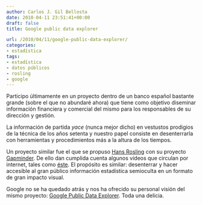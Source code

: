 ```yaml
---
author: Carlos J. Gil Bellosta
date: 2010-04-11 23:51:41+00:00
draft: false
title: Google public data explorer

url: /2010/04/11/google-public-data-explorer/
categories:
- estadística
tags:
- estadística
- datos públicos
- rosling
- google
---
```


Participo últimamente en un proyecto dentro de un banco español bastante grande (sobre el que no abundaré ahora) que tiene como objetivo diseminar información financiera y comercial del mismo para los responsables de su dirección y gestión.

La información de partida _yace_ (nunca mejor dicho) en vestustos prodigios de la técnica de los años setenta y nuestro papel consiste en desenterrarla con herramientas y procedimientos más a la altura de los tiempos.

Un proyecto similar fue el que se propuso [Hans Rosling](http://en.wikipedia.org/wiki/Hans_Rosling) con su proyecto [Gapminder](http://www.gapminder.org/). De ello dan cumplida cuenta algunos vídeos que circulan por internet, tales como [éste](http://www.ted.com/talks/hans_rosling_shows_the_best_stats_you_ve_ever_seen.html). El propósito es similar: desenterrar y hacer accesible al gran público información estadística semioculta en un formato de gran impacto visual.

Google no se ha quedado atrás y nos ha ofrecido su personal visión del mismo proyecto: [Google Public Data Explorer](http://www.google.com/publicdata/home). Toda una delicia.
